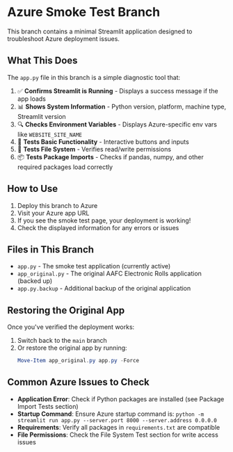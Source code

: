 # Azure Smoke Test Branch

This branch contains a minimal Streamlit application designed to troubleshoot Azure deployment issues.

## What This Does

The `app.py` file in this branch is a simple diagnostic tool that:

1. ✅ **Confirms Streamlit is Running** - Displays a success message if the app loads
2. 📊 **Shows System Information** - Python version, platform, machine type, Streamlit version
3. 🔍 **Checks Environment Variables** - Displays Azure-specific env vars like `WEBSITE_SITE_NAME`
4. 🧪 **Tests Basic Functionality** - Interactive buttons and inputs
5. 📁 **Tests File System** - Verifies read/write permissions
6. 📦 **Tests Package Imports** - Checks if pandas, numpy, and other required packages load correctly

## How to Use

1. Deploy this branch to Azure
2. Visit your Azure app URL
3. If you see the smoke test page, your deployment is working!
4. Check the displayed information for any errors or issues

## Files in This Branch

- `app.py` - The smoke test application (currently active)
- `app_original.py` - The original AAFC Electronic Rolls application (backed up)
- `app.py.backup` - Additional backup of the original application

## Restoring the Original App

Once you've verified the deployment works:

1. Switch back to the `main` branch
2. Or restore the original app by running:
   ```powershell
   Move-Item app_original.py app.py -Force
   ```

## Common Azure Issues to Check

- **Application Error**: Check if Python packages are installed (see Package Import Tests section)
- **Startup Command**: Ensure Azure startup command is: `python -m streamlit run app.py --server.port 8000 --server.address 0.0.0.0`
- **Requirements**: Verify all packages in `requirements.txt` are compatible
- **File Permissions**: Check the File System Test section for write access issues
